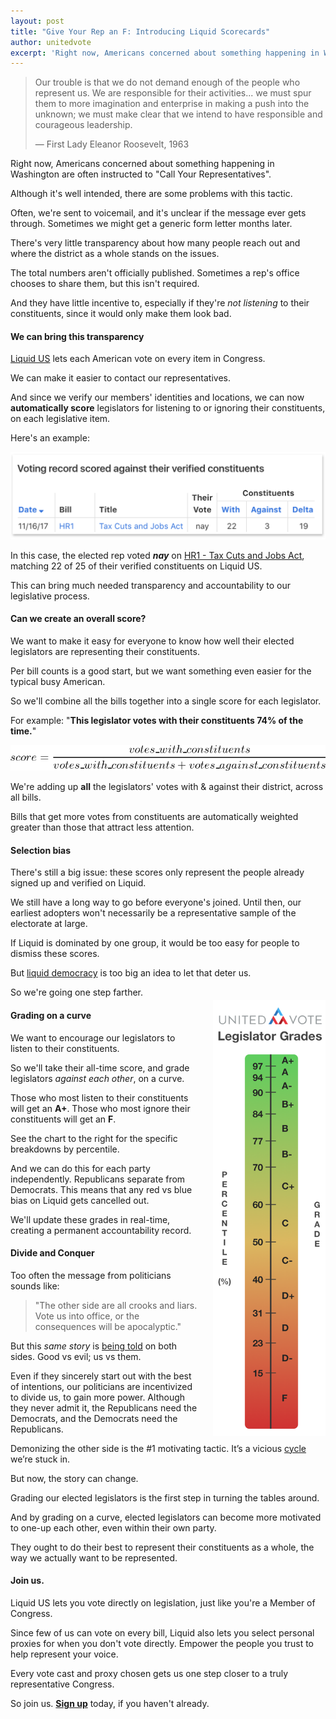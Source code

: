 ```yaml
---
layout: post
title: "Give Your Rep an F: Introducing Liquid Scorecards"
author: unitedvote
excerpt: 'Right now, Americans concerned about something happening in Washington are often instructed to Call Your Representatives. But there are a few problems with this tactic.'
---
```


> Our trouble is that we do not demand enough of the people who represent us. We are responsible for their activities... we must spur them to more imagination and enterprise in making a push into the unknown; we must make clear that we intend to have responsible and courageous leadership.
>
> — First Lady Eleanor Roosevelt, 1963

Right now, Americans concerned about something happening in Washington are often instructed to "Call Your Representatives".

Although it's well intended, there are some problems with this tactic.

Often, we're sent to voicemail, and it's unclear if the message ever gets through. Sometimes we might get a generic form letter months later.

There's very little transparency about how many people reach out and where the district as a whole stands on the issues.

The total numbers aren't officially published. Sometimes a rep's office chooses to share them, but this isn't required.

And they have little incentive to, especially if they're *not listening* to their constituents, since it would only make them look bad.

#### We can bring this transparency

[Liquid US](https://liquid.us) lets each American vote on every item in Congress.

We can make it easier to contact our representatives.

And since we verify our members' identities and locations, we can now **automatically score** legislators for listening to or ignoring their constituents, on each legislative item.

Here's an example:

![](/assets/article_images/2017-12-08-give-your-rep-an-f-introducing-united-legislator-grades/example-voting-record-score-2.png)

In this case, the elected rep voted ***nay*** on [HR1 - Tax Cuts and Jobs Act](https://liquid.us/l/us115-hr1), matching 22 of 25 of their verified constituents on Liquid US.

This can bring much needed transparency and accountability to our legislative process.

#### Can we create an overall score?

We want to make it easy for everyone to know how well their elected legislators are representing their constituents.

Per bill counts is a good start, but we want something even easier for the typical busy American.

So we'll combine all the bills together into a single score for each legislator.

For example: "**This legislator votes with their constituents 74% of the time.**"

![](/assets/article_images/2017-12-08-give-your-rep-an-f-introducing-united-legislator-grades/score-formula.png)

We're adding up **all** the legislators' votes with & against their district, across all bills.

Bills that get more votes from constituents are automatically weighted greater than those that attract less attention.

#### Selection bias

There's still a big issue: these scores only represent the people already signed up and verified on Liquid.

We still have a long way to go before everyone's joined. Until then, our earliest adopters won't necessarily be a representative sample of the electorate at large.

If Liquid is dominated by one group, it would be too easy for people to dismiss these scores.

But [liquid democracy](/2016/09/21/what-is-liquid-democracy/) is too big an idea to let that deter us.

So we're going one step farther.

<a href="/assets/article_images/2017-12-08-give-your-rep-an-f-introducing-united-legislator-grades/legislator-grades-scale.png" target="blank"><img src="/assets/article_images/2017-12-08-give-your-rep-an-f-introducing-united-legislator-grades/legislator-grades-scale.png" style="float: right; margin: -10px 0 0 23px; width: 180px;" class="legislator-grade-scale" /></a>
<style>
  @media (max-width: 500px) {
    .legislator-grade-scale {
      width: 150px !important;
      margin-top: -1px !important;
    }
  }
  @media (max-width: 370px) {
    .legislator-grade-scale {
      width: 105px !important;
      margin-top: 5px !important;
    }
  }
</style>

#### Grading on a curve

We want to encourage our legislators to listen to their constituents.

So we'll take their all-time score, and grade legislators *against each other*, on a curve.

Those who most listen to their constituents will get an **A+**. Those who most ignore their constituents will get an **F**.

See the chart to the right for the specific breakdowns by percentile.

And we can do this for each party independently. Republicans separate from Democrats. This means that any red vs blue bias on Liquid gets cancelled out.

We'll update these grades in real-time, creating a permanent accountability record.

#### Divide and Conquer

Too often the message from politicians sounds like:

> "The other side are all crooks and liars. Vote us into office, or the consequences will be apocalyptic."

But this *same story* is [being told](https://www.quora.com/What-is-the-difference-between-a-liberal-and-a-conservative/answer/Samantha-Bean-7?srid=tOBx) on both sides. Good vs evil; us vs them.

Even if they sincerely start out with the best of intentions, our politicians are incentivized to divide us, to gain more power. Although they never admit it, the Republicans need the Democrats, and the Democrats need the Republicans.

Demonizing the other side is the #1 motivating tactic. It’s a vicious [cycle](/assets/article_images/2017-11-06-announcing-united-vote/polarization-over-time.png) we’re stuck in.

But now, the story can change.

Grading our elected legislators is the first step in turning the tables around.

And by grading on a curve, elected legislators can become more motivated to one-up each other, even within their own party.

They ought to do their best to represent their constituents as a whole, the way we actually want to be represented.

#### Join us.

Liquid US lets you vote directly on legislation, just like you're a Member of Congress.

Since few of us can vote on every bill, Liquid also lets you select personal proxies for when you don't vote directly. Empower the people you trust to help represent your voice.

Every vote cast and proxy chosen gets us one step closer to a truly representative Congress.

So join us. [**Sign up**](https://liquid.us/join) today, if you haven't already.
